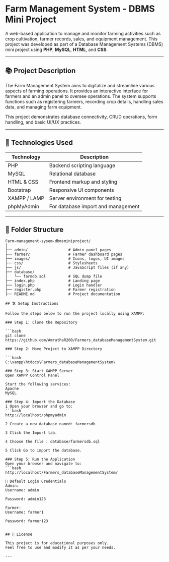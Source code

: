
#  Farm Management System - DBMS Mini Project

A web-based application to manage and monitor farming activities such as crop cultivation, farmer records, sales, and equipment management. This project was developed as part of a Database Management Systems (DBMS) mini project using **PHP**, **MySQL**, **HTML**, and **CSS**.

---

## 📚 Project Description

The Farm Management System aims to digitalize and streamline various aspects of farming operations. It provides an interactive interface for farmers and an admin panel to oversee operations. The system supports functions such as registering farmers, recording crop details, handling sales data, and managing farm equipment.

This project demonstrates database connectivity, CRUD operations, form handling, and basic UI/UX practices.

---

## 🧰 Technologies Used

| Technology       | Description                          |
|------------------|--------------------------------------|
| PHP              | Backend scripting language           |
| MySQL            | Relational database                  |
| HTML & CSS       | Frontend markup and styling          |
| Bootstrap        | Responsive UI components             |
| XAMPP / LAMP     | Server environment for testing       |
| phpMyAdmin       | For database import and management   |

---

## 📁 Folder Structure

```plaintext
Farm-management-sysem-dbmsminiproject/
│
├── admin/                  # Admin panel pages
├── farmer/                 # Farmer dashboard pages
├── images/                 # Icons, logos, UI images
├── css/                    # Stylesheets
├── js/                     # JavaScript files (if any)
├── database/
│   └── farmdb.sql          # SQL dump file
├── index.php               # Landing page
├── login.php               # Login handler
├── register.php            # Farmer registration
├── README.md               # Project documentation

## 🛠 Setup Instructions

Follow the steps below to run the project locally using XAMPP:

### Step 1: Clone the Repository

```bash
git clone https://github.com/AmruthaR200/Farmers_databaseManagementSystem.git

### Step 2: Move Project to XAMPP Directory

```bash
C:\xampp\htdocs\Farmers_databaseManagementSystem\

### Step 3: Start XAMPP Server
Open XAMPP Control Panel

Start the following services:
Apache
MySQL

### Step 4: Import the Database
1 Open your browser and go to:
```bash
http://localhost/phpmyadmin

2 Create a new database named: farmersdb

3 Click the Import tab.

4 Choose the file : database/farmersdb.sql

5 Click Go to import the database.

### Step 5: Run the Application
Open your browser and navigate to:
```bash
http://localhost/Farmers_databaseManagementSystem/

🔐 Default Login Credentials
Admin:
Username: admin

Password: admin123

Farmer:
Username: farmer1

Password: farmer123


## 📜 License

This project is for educational purposes only.  
Feel free to use and modify it as per your needs.

---
